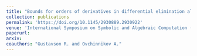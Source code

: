 ```yaml
---
title: "Bounds for orders of derivatives in differential elimination algorithms"
collection: publications
permalink: 'https://doi.org/10.1145/2930889.2930922'
venue: 'International Symposium on Symbolic and Algebraic Computation (ISSAC), pp. 239-246, 2016'
paperurl:
arxiv:
coauthors: "Gustavson R. and Ovchinnikov A."
---
```



